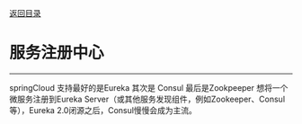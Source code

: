 <p>
    <a href="#" onclick="refreshContent('springcloud')">返回目录</a>
</p>

# 服务注册中心

---

springCloud 支持最好的是Eureka 其次是 Consul 最后是Zookpeeper 
想将一个微服务注册到Eureka Server（或其他服务发现组件，例如Zookeeper、Consul等），Eureka 2.0闭源之后，Consul慢慢会成为主流。

